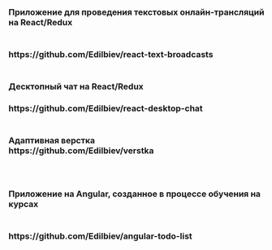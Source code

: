 <h3>Приложение для проведения текстовых онлайн-трансляций на React/Redux<h3/> <br/>
https://github.com/Edilbiev/react-text-broadcasts<br/>
<br/>
<h3>Десктопный чат на React/Redux<br/><h3/>
https://github.com/Edilbiev/react-desktop-chat<br/>
<br/>
<h3>Адаптивная верстка<br/>
https://github.com/Edilbiev/verstka<br/><h3/>
<br/>
<h3>Приложение на Angular, созданное в процессе обучения на курсах<h3/><br/>
https://github.com/Edilbiev/angular-todo-list
